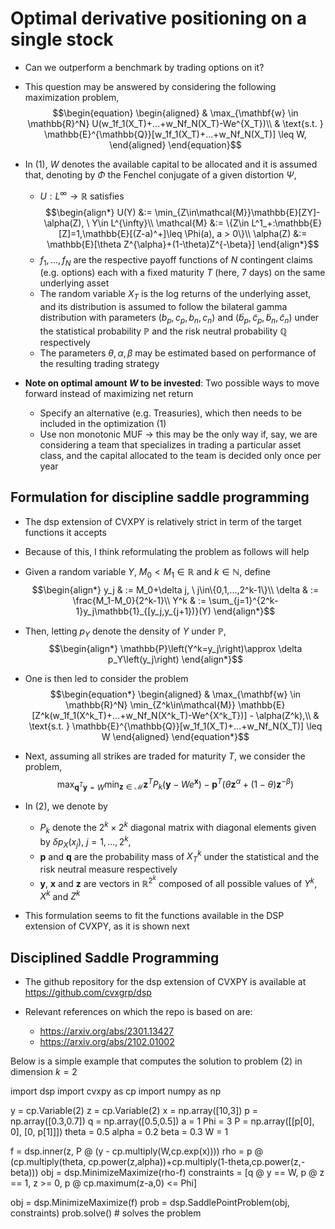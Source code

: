 # Optimal derivative positioning on a single stock

- Can we outperform a benchmark by trading options on it?

- This question may be answered by considering the following maximization problem, $$\begin{equation}
\begin{aligned}
& \max_{\mathbf{w} \in \mathbb{R}^N} U(w_1f_1(X_T)+...+w_Nf_N(X_T)-We^{X_T})\\
& \text{s.t. } \mathbb{E}^{\mathbb{Q}}[w_1f_1(X_T)+...+w_Nf_N(X_T)] \leq W,
\end{aligned}
\end{equation}$$

- In (1), $W$ denotes the available capital to be allocated and it is assumed that, denoting by $\Phi$ the Fenchel conjugate of a given distortion $\Psi$,
  - $U:L^{\infty}\rightarrow \mathbb{R}$ satisfies
    $$\begin{align*}
    U(Y) &:= \min_{Z\in\mathcal{M}}\mathbb{E}[ZY]-\alpha(Z), \ Y\in L^{\infty}\\
    \mathcal{M} &:= \{Z\in L^1_+:\mathbb{E}[Z]=1,\mathbb{E}[(Z-a)^+]\leq \Phi(a), a > 0\}\\
    \alpha(Z) &:= \mathbb{E}[\theta Z^{\alpha}+(1-\theta)Z^{-\beta}]
    \end{align*}$$
  - $f_1,...,f_N$ are the respective payoff functions of $N$ contingent claims (e.g. options) each with a fixed maturity $T$ (here, 7 days) on the same underlying asset
  - The random variable $X_T$ is the log returns of the underlying asset, and its distribution is assumed to follow the bilateral gamma distribution with parameters $(b_p,c_p,b_n,c_n)$ and $(\tilde{b}_p,\tilde{c}_p,\tilde{b}_n,\tilde{c}_n)$ under the statistical probability $\mathbb{P}$ and the risk neutral probability $\mathbb{Q}$ respectively
  - The parameters $\theta,\alpha,\beta$ may be estimated based on performance of the resulting trading strategy

- **Note on optimal amount $W$ to be invested**: Two possible ways to move forward instead of maximizing net return
  - Specify an alternative (e.g. Treasuries), which then needs to be included in the optimization (1)
  - Use non monotonic MUF -> this may be the only way if, say, we are considering a team that specializes in trading a particular asset class, and the capital allocated to the team is decided only once per year

## Formulation for discipline saddle programming

- The dsp extension of CVXPY is relatively strict in term of the target functions it accepts

- Because of this, I think reformulating the problem as follows will help

- Given a random variable $Y$, $M_0<M_1\in \mathbb{R}$ and $k\in \mathbb{N}$, define $$\begin{align*}
y_j & := M_0+\delta j, \ j\in\{0,1,...,2^k-1\}\\
\delta & := \frac{M_1-M_0}{2^k-1}\\
Y^k & := \sum_{j=1}^{2^k-1}y_j\mathbb{1}_{[y_j,y_{j+1})}(Y)
\end{align*}$$

- Then, letting $p_Y$ denote the density of $Y$ under $\mathbb{P}$, $$\begin{align*}
\mathbb{P}\left(Y^k=y_j\right)\approx \delta p_Y\left(y_j\right)
\end{align*}$$

- One is then led to consider the problem $$\begin{equation*}
\begin{aligned}
& \max_{\mathbf{w} \in \mathbb{R}^N} \min_{Z^k\in\mathcal{M}} \mathbb{E}[Z^k(w_1f_1(X^k_T)+...+w_Nf_N(X^k_T)-We^{X^k_T})] - \alpha(Z^k),\\
& \text{s.t. } \mathbb{E}^{\mathbb{Q}}[w_1f_1(X_T)+...+w_Nf_N(X_T)] \leq W
\end{aligned}
\end{equation*}$$

- Next, assuming all strikes are traded for maturity $T$, we consider the problem, $$\begin{equation*}
\max_{\mathbf{q}^T\mathbf{y}=W}
    \min_{\mathbf{z}\in\mathcal{M}} \mathbf{z}^TP_k(\mathbf{y}-We^{\mathbf{x}}) - \mathbf{p}^T(\theta \mathbf{z}^{\alpha}+(1-\theta)\mathbf{z}^{-\beta})\tag{2}
\end{equation*}$$
- In (2), we denote by
  - $P_k$ denote the $2^{k}\times 2^{k}$ diagonal matrix with diagonal elements given by $\delta p_{X}(x_j)$, $j=1,...,2^k$,
  - $\mathbf{p}$ and $\mathbf{q}$ are the probability mass of $X^k_T$ under the statistical and the risk neutral measure respectively
  - $\mathbf{y}$, $\mathbf{x}$ and $\mathbf{z}$ are vectors in $\mathbb{R}^{2^k}$ composed of all possible values of $Y^k$, $X^k$ and $Z^k$
- This formulation seems to fit the functions available in the DSP extension of CVXPY, as it is shown next

## Disciplined Saddle Programming

- The github repository for the dsp extension of CVXPY is available at <https://github.com/cvxgrp/dsp>

- Relevant references on which the repo is based on are:
  - <https://arxiv.org/abs/2301.13427>
  - <https://arxiv.org/abs/2102.01002>

Below is a simple example that computes the solution to problem (2) in dimension $k = 2$

import dsp
import cvxpy as cp
import numpy as np

y = cp.Variable(2)
z = cp.Variable(2)
x = np.array([10,3])
p = np.array([0.3,0.7])
q = np.array([0.5,0.5])
a = 1
Phi = 3
P = np.array([[p[0], 0], [0, p[1]]])
theta = 0.5
alpha = 0.2
beta = 0.3
W = 1

f = dsp.inner(z, P @ (y - cp.multiply(W,cp.exp(x))))
rho = p @ (cp.multiply(theta, cp.power(z,alpha))+cp.multiply(1-theta,cp.power(z,-beta)))
obj = dsp.MinimizeMaximize(rho-f)
constraints = [q @ y == W, p @ z == 1, z >= 0, p @ cp.maximum(z-a,0) <= Phi]

obj = dsp.MinimizeMaximize(f)
prob = dsp.SaddlePointProblem(obj, constraints)
prob.solve()  # solves the problem
